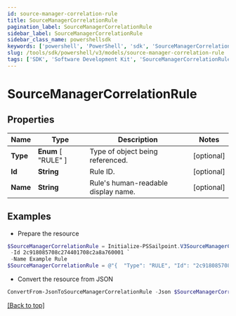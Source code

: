 ```yaml
---
id: source-manager-correlation-rule
title: SourceManagerCorrelationRule
pagination_label: SourceManagerCorrelationRule
sidebar_label: SourceManagerCorrelationRule
sidebar_class_name: powershellsdk
keywords: ['powershell', 'PowerShell', 'sdk', 'SourceManagerCorrelationRule', 'SourceManagerCorrelationRule'] 
slug: /tools/sdk/powershell/v3/models/source-manager-correlation-rule
tags: ['SDK', 'Software Development Kit', 'SourceManagerCorrelationRule', 'SourceManagerCorrelationRule']
---
```



# SourceManagerCorrelationRule

## Properties

Name | Type | Description | Notes
------------ | ------------- | ------------- | -------------
**Type** |  **Enum** [  "RULE" ] | Type of object being referenced. | [optional] 
**Id** | **String** | Rule ID. | [optional] 
**Name** | **String** | Rule's human-readable display name. | [optional] 

## Examples

- Prepare the resource
```powershell
$SourceManagerCorrelationRule = Initialize-PSSailpoint.V3SourceManagerCorrelationRule  -Type RULE `
 -Id 2c918085708c274401708c2a8a760001 `
 -Name Example Rule
$SourceManagerCorrelationRule = @"{  "Type": "RULE", "Id": "2c918085708c274401708c2a8a760001", "Name": "Example Rule" }"@
```

- Convert the resource from JSON
```powershell
ConvertFrom-JsonToSourceManagerCorrelationRule -Json $SourceManagerCorrelationRule
```


[[Back to top]](#) 

